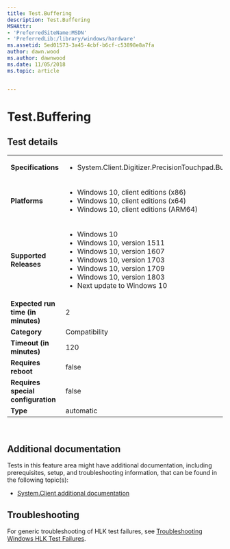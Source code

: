 ```yaml
---
title: Test.Buffering
description: Test.Buffering
MSHAttr:
- 'PreferredSiteName:MSDN'
- 'PreferredLib:/library/windows/hardware'
ms.assetid: 5ed01573-3a45-4cbf-b6cf-c53898e8a7fa
author: dawn.wood
ms.author: dawnwood
ms.date: 11/05/2018
ms.topic: article


---
```


# <span id="p_hlk_test.3ad165a1-413d-407b-b2ab-b20ca4847635"></span>Test.Buffering


## Test details
|||
|---|---|
| **Specifications**  | <ul><li>System.Client.Digitizer.PrecisionTouchpad.Buffering</li></ul> |  
| **Platforms**   | <ul><li>Windows 10, client editions (x86)</li><li>Windows 10, client editions (x64)</li><li>Windows 10, client editions (ARM64)</li></ul> |
| **Supported Releases** | <ul><li>Windows 10</li><li>Windows 10, version 1511</li><li>Windows 10, version 1607</li><li>Windows 10, version 1703</li><li>Windows 10, version 1709</li><li>Windows 10, version 1803</li><li>Next update to Windows 10</li></ul> |
|**Expected run time (in minutes)**| 2 |
|**Category**| Compatibility |
|**Timeout (in minutes)**| 120 |
|**Requires reboot**| false |
|**Requires special configuration**| false |
|**Type**| automatic |

 

## <span id="Additional_documentation"></span><span id="additional_documentation"></span><span id="ADDITIONAL_DOCUMENTATION"></span>Additional documentation


Tests in this feature area might have additional documentation, including prerequisites, setup, and troubleshooting information, that can be found in the following topic(s):

-   [System.Client additional documentation](system-client-additional-documentation.md)

## <span id="Troubleshooting"></span><span id="troubleshooting"></span><span id="TROUBLESHOOTING"></span>Troubleshooting


For generic troubleshooting of HLK test failures, see [Troubleshooting Windows HLK Test Failures](..\user\troubleshooting-windows-hlk-test-failures.md).

 

 






